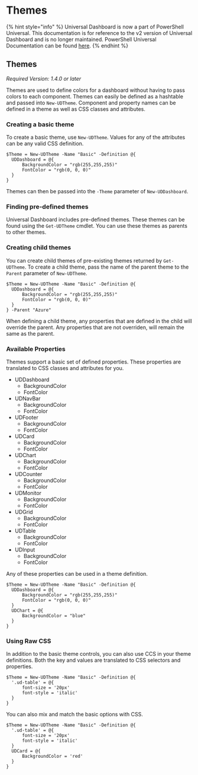 # Themes

{% hint style="info" %}
Universal Dashboard is now a part of PowerShell Universal. This documentation is for reference to the v2 version of Universal Dashboard and is no longer maintained. PowerShell Universal Documentation can be found [here](https://docs.ironmansoftware.com).
{% endhint %}

## Themes

_Required Version: 1.4.0 or later_

Themes are used to define colors for a dashboard without having to pass colors to each component. Themes can easily be defined as a hashtable and passed into `New-UDTheme`. Component and property names can be defined in a theme as well as CSS classes and attributes.

### Creating a basic theme

To create a basic theme, use `New-UDTheme`. Values for any of the attributes can be any valid CSS definition.

```text
$Theme = New-UDTheme -Name "Basic" -Definition @{
  UDDashboard = @{
      BackgroundColor = "rgb(255,255,255)"
      FontColor = "rgb(0, 0, 0)"
  }
}
```

Themes can then be passed into the `-Theme` parameter of `New-UDDashboard`.

### Finding pre-defined themes

Universal Dashboard includes pre-defined themes. These themes can be found using the `Get-UDTheme` cmdlet. You can use these themes as parents to other themes.

### Creating child themes

You can create child themes of pre-existing themes returned by `Get-UDTheme`. To create a child theme, pass the name of the parent theme to the `Parent` parameter of `New-UDTheme`.

```text
$Theme = New-UDTheme -Name "Basic" -Definition @{
  UDDashboard = @{
      BackgroundColor = "rgb(255,255,255)"
      FontColor = "rgb(0, 0, 0)"
  }
} -Parent "Azure"
```

When defining a child theme, any properties that are defined in the child will override the parent. Any properties that are not overriden, will remain the same as the parent.

### Available Properties

Themes support a basic set of defined properties. These properties are translated to CSS classes and attributes for you.

* UDDashboard 
  * BackgroundColor
  * FontColor
* UDNavBar 
  * BackgroundColor
  * FontColor
* UDFooter
  * BackgroundColor
  * FontColor
* UDCard
  * BackgroundColor
  * FontColor
* UDChart
  * BackgroundColor
  * FontColor
* UDCounter
  * BackgroundColor
  * FontColor
* UDMonitor
  * BackgroundColor
  * FontColor
* UDGrid
  * BackgroundColor
  * FontColor
* UDTable
  * BackgroundColor
  * FontColor
* UDInput
  * BackgroundColor
  * FontColor

Any of these properties can be used in a theme definition.

```text
$Theme = New-UDTheme -Name "Basic" -Definition @{
  UDDashboard = @{
      BackgroundColor = "rgb(255,255,255)"
      FontColor = "rgb(0, 0, 0)"
  }
  UDChart = @{
      BackgroundColor = "blue"
  }
}
```

### Using Raw CSS

In addition to the basic theme controls, you can also use CCS in your theme definitions. Both the key and values are translated to CSS selectors and properties.

```text
$Theme = New-UDTheme -Name "Basic" -Definition @{
  '.ud-table' = @{
      font-size = '20px'
      font-style = 'italic'
  }
}
```

You can also mix and match the basic options with CSS.

```text
$Theme = New-UDTheme -Name "Basic" -Definition @{
  '.ud-table' = @{
      font-size = '20px'
      font-style = 'italic'
  }
  UDCard = @{
      BackgroundColor = 'red'
  }
}
```


